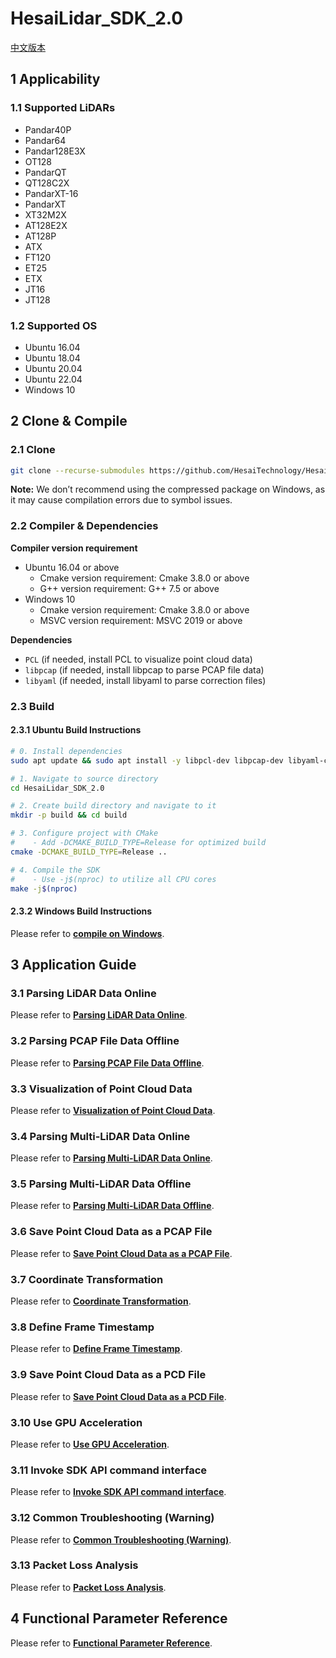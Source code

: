 # HesaiLidar_SDK_2.0

[中文版本](<README_CN.md>)

## 1 Applicability

### 1.1 Supported LiDARs
- Pandar40P
- Pandar64
- Pandar128E3X
- OT128
- PandarQT
- QT128C2X
- PandarXT-16
- PandarXT
- XT32M2X
- AT128E2X
- AT128P
- ATX
- FT120
- ET25
- ETX
- JT16
- JT128

### 1.2 Supported OS
- Ubuntu 16.04
- Ubuntu 18.04
- Ubuntu 20.04
- Ubuntu 22.04
- Windows 10

## 2 Clone & Compile

### 2.1 Clone
```bash
git clone --recurse-submodules https://github.com/HesaiTechnology/HesaiLidar_SDK_2.0.git
```
**Note:** We don’t recommend using the compressed package on Windows, as it may cause compilation errors due to symbol issues.

### 2.2 Compiler & Dependencies 
**Compiler version requirement**
- Ubuntu 16.04 or above
	- Cmake version requirement: Cmake 3.8.0 or above
	- G++ version requirement: G++ 7.5 or above
- Windows 10
	- Cmake version requirement: Cmake 3.8.0 or above
	- MSVC version requirement: MSVC 2019 or above

**Dependencies**
- `PCL` (if needed, install PCL to visualize point cloud data)
- `libpcap` (if needed, install libpcap to parse PCAP file data)
- `libyaml` (if needed, install libyaml to parse correction files)

### 2.3 Build

#### 2.3.1 Ubuntu Build Instructions
```bash
# 0. Install dependencies
sudo apt update && sudo apt install -y libpcl-dev libpcap-dev libyaml-cpp-dev

# 1. Navigate to source directory
cd HesaiLidar_SDK_2.0

# 2. Create build directory and navigate to it
mkdir -p build && cd build

# 3. Configure project with CMake
#    - Add -DCMAKE_BUILD_TYPE=Release for optimized build
cmake -DCMAKE_BUILD_TYPE=Release ..

# 4. Compile the SDK
#    - Use -j$(nproc) to utilize all CPU cores
make -j$(nproc)
```

#### 2.3.2 Windows Build Instructions
Please refer to **[compile on Windows](docs/compile_on_windows.md)**.

## 3 Application Guide

### 3.1 Parsing LiDAR Data Online
Please refer to **[Parsing LiDAR Data Online](docs\parsing_lidar_data_online.md)**.

### 3.2 Parsing PCAP File Data Offline
Please refer to **[Parsing PCAP File Data Offline](docs\parsing_pcap_file_data_offline.md)**.

### 3.3 Visualization of Point Cloud Data
Please refer to **[Visualization of Point Cloud Data](docs\visualization_of_point_cloud_data.md)**.

### 3.4 Parsing Multi-LiDAR Data Online
Please refer to **[Parsing Multi-LiDAR Data Online](docs\parsing_multi_lidar_data_online.md)**.

### 3.5 Parsing Multi-LiDAR Data Offline
Please refer to **[Parsing Multi-LiDAR Data Offline](docs\parsing_multi_lidar_data_offline.md)**.

### 3.6 Save Point Cloud Data as a PCAP File
Please refer to **[Save Point Cloud Data as a PCAP File](docs\save_point_cloud_data_as_a_pcap_file.md)**.

### 3.7 Coordinate Transformation
Please refer to **[Coordinate Transformation](docs\coordinate_transformation.md)**.

### 3.8 Define Frame Timestamp
Please refer to **[Define Frame Timestamp](docs\define_frame_timestamp.md)**.

### 3.9 Save Point Cloud Data as a PCD File
Please refer to **[Save Point Cloud Data as a PCD File](docs\save_point_cloud_data_as_a_pcd_file.md)**.

### 3.10 Use GPU Acceleration
Please refer to **[Use GPU Acceleration](docs\use_gpu_acceleration.md)**.

### 3.11 Invoke SDK API command interface
Please refer to **[Invoke SDK API command interface](docs\invoke_sdk_api_command_interface.md)**.

### 3.12 Common Troubleshooting (Warning)
Please refer to **[Common Troubleshooting (Warning)](docs\common_troubleshooting.md)**.

### 3.13 Packet Loss Analysis
Please refer to **[Packet Loss Analysis](docs\packet_loss_analysis.md)**.


## 4 Functional Parameter Reference
Please refer to **[Functional Parameter Reference](docs\parameter_introduction.md)**.
